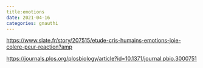 ```yaml
---
title:emotions
date: 2021-04-16
categories: gnauthi
---
```


https://www.slate.fr/story/207515/etude-cris-humains-emotions-joie-colere-peur-reaction?amp

https://journals.plos.org/plosbiology/article?id=10.1371/journal.pbio.3000751
